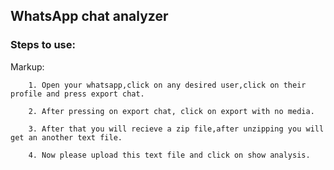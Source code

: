 ## WhatsApp chat analyzer
### Steps to use:
Markup: 

        1. Open your whatsapp,click on any desired user,click on their profile and press export chat.

        2. After pressing on export chat, click on export with no media.

        3. After that you will recieve a zip file,after unzipping you will get an another text file.

        4. Now please upload this text file and click on show analysis.